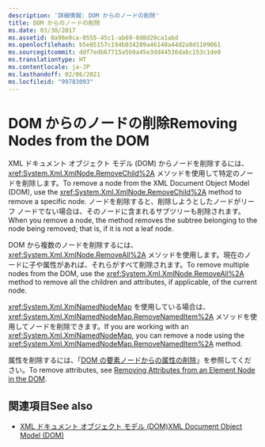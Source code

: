 ```yaml
---
description: '詳細情報: DOM からのノードの削除'
title: DOM からのノードの削除
ms.date: 03/30/2017
ms.assetid: 0a98e0ca-0555-45c1-ab69-0d8d20ca1abd
ms.openlocfilehash: b5e85157c194b034289a46140a44d2a9d1109061
ms.sourcegitcommit: ddf7edb67715a5b9a45e3dd44536dabc153c1de0
ms.translationtype: HT
ms.contentlocale: ja-JP
ms.lasthandoff: 02/06/2021
ms.locfileid: "99783093"
---
```

# <a name="removing-nodes-from-the-dom"></a><span data-ttu-id="0b2bf-103">DOM からのノードの削除</span><span class="sxs-lookup"><span data-stu-id="0b2bf-103">Removing Nodes from the DOM</span></span>

<span data-ttu-id="0b2bf-104">XML ドキュメント オブジェクト モデル (DOM) からノードを削除するには、<xref:System.Xml.XmlNode.RemoveChild%2A> メソッドを使用して特定のノードを削除します。</span><span class="sxs-lookup"><span data-stu-id="0b2bf-104">To remove a node from the XML Document Object Model (DOM), use the <xref:System.Xml.XmlNode.RemoveChild%2A> method to remove a specific node.</span></span> <span data-ttu-id="0b2bf-105">ノードを削除すると、削除しようとしたノードがリーフ ノードでない場合は、そのノードに含まれるサブツリーも削除されます。</span><span class="sxs-lookup"><span data-stu-id="0b2bf-105">When you remove a node, the method removes the subtree belonging to the node being removed; that is, if it is not a leaf node.</span></span>  
  
 <span data-ttu-id="0b2bf-106">DOM から複数のノードを削除するには、<xref:System.Xml.XmlNode.RemoveAll%2A> メソッドを使用します。現在のノードに子や属性があれば、それらがすべて削除されます。</span><span class="sxs-lookup"><span data-stu-id="0b2bf-106">To remove multiple nodes from the DOM, use the <xref:System.Xml.XmlNode.RemoveAll%2A> method to remove all the children and attributes, if applicable, of the current node.</span></span>  
  
 <span data-ttu-id="0b2bf-107"><xref:System.Xml.XmlNamedNodeMap> を使用している場合は、<xref:System.Xml.XmlNamedNodeMap.RemoveNamedItem%2A> メソッドを使用してノードを削除できます。</span><span class="sxs-lookup"><span data-stu-id="0b2bf-107">If you are working with an <xref:System.Xml.XmlNamedNodeMap>, you can remove a node using the <xref:System.Xml.XmlNamedNodeMap.RemoveNamedItem%2A> method.</span></span>  
  
 <span data-ttu-id="0b2bf-108">属性を削除するには、「[DOM の要素ノードからの属性の削除](removing-attributes-from-an-element-node-in-the-dom.md)」を参照してください。</span><span class="sxs-lookup"><span data-stu-id="0b2bf-108">To remove attributes, see [Removing Attributes from an Element Node in the DOM](removing-attributes-from-an-element-node-in-the-dom.md).</span></span>  
  
## <a name="see-also"></a><span data-ttu-id="0b2bf-109">関連項目</span><span class="sxs-lookup"><span data-stu-id="0b2bf-109">See also</span></span>

- [<span data-ttu-id="0b2bf-110">XML ドキュメント オブジェクト モデル (DOM)</span><span class="sxs-lookup"><span data-stu-id="0b2bf-110">XML Document Object Model (DOM)</span></span>](xml-document-object-model-dom.md)
